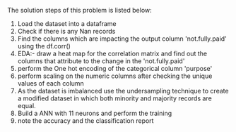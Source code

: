 The solution steps of this problem is listed below:
1) Load the dataset into a dataframe
2) Check if there is any Nan records
3) Find the columns which are impacting the output column 'not.fully.paid' using the df.corr()
4) EDA:- draw a heat map for the correlation matrix and find out the columns that attribute to the change in the 'not.fully.paid'
5) perform the One hot encoding of the categorical column 'purpose'
6) perform scaling on the numeric columns after checking the unique values of each column
7) As the dataset is imbalanced use the undersampling technique to create a modified dataset in which both minority and majority records are equal.
8) Build a ANN with 11 neurons and perform the training
9) note the accuracy and the classification report